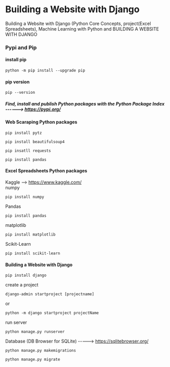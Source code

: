 # Building a Website with Django
Building a Website with Django (Python Core Concepts, project(Excel Spreadsheets), Machine Learning with Python and  BUILDING A WEBSITE WITH DJANGO


### Pypi and Pip
#### install pip 
```
python -m pip install --upgrade pip
```
#### pip version
```
pip --version
```
##### Find, install and publish Python packages with the Python Package Index ------> https://pypi.org/

#### Web Scaraping Python packages
```
pip install pytz
```
```
pip install beautifulsoup4
```
```
pip insatll requests
```
```
pip install pandas
```

#### Excel Spreadsheets Python packages
Kaggle --> https://www.kaggle.com/ <br>
numpy
```
pip install numpy
```
Pandas
```
pip install pandas
```
matplotlib
```
pip install matplotlib
```
Scikit-Learn
```
pip install scikit-learn
```
#### Building a Website with Django
```
pip install django
```
create a project
```
django-admin startproject [projectname]
```
or
```
python -m django startproject projectName
```
run server
```
python manage.py runserver
```
Database (DB Browser for SQLite) -----> https://sqlitebrowser.org/
```
python manage.py makemigrations 
```
```
python manage.py migrate 
```

